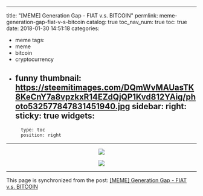 
---
title: "[MEME] Generation Gap - FIAT v.s. BITCOIN"
permlink: meme-generation-gap-fiat-v-s-bitcoin
catalog: true
toc_nav_num: true
toc: true
date: 2018-01-30 14:51:18
categories:
- meme
tags:
- meme
- bitcoin
- cryptocurrency
- funny
thumbnail: https://steemitimages.com/DQmWvMAUasTK8KeCnY7a8vpzkxR14EZdQjQP1Kvd812YAig/photo532577847831451940.jpg
sidebar:
    right:
        sticky: true
widgets:
    -
        type: toc
        position: right
---


<center>

![](https://steemitimages.com/DQmWvMAUasTK8KeCnY7a8vpzkxR14EZdQjQP1Kvd812YAig/photo532577847831451940.jpg)

![](https://steemitimages.com/DQmaPWucbBtrCtXhJhCDoNSjqX3pr5fgzBCUNuKZJhH1Htc/photo532582976022403719.jpg)

</center>

- - -

This page is synchronized from the post: [[MEME] Generation Gap - FIAT v.s. BITCOIN](https://steemit.com/@deanliu/meme-generation-gap-fiat-v-s-bitcoin)
